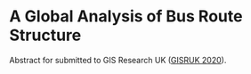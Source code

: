 # A Global Analysis of Bus Route Structure

Abstract for submitted to GIS Research UK ([GISRUK 2020](http://london.gisruk.org/call.php)).
